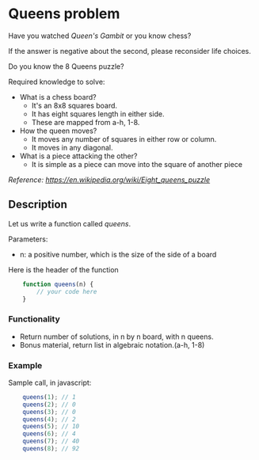 # Queens problem

Have you watched *Queen's Gambit* or you know chess?

If the answer is negative about the second, please reconsider life choices.

Do you know the 8 Queens puzzle?

Required knowledge to solve:
- What is a chess board?
  + It's an 8x8 squares board.
  + It has eight squares length in either side.
  + These are mapped from a-h, 1-8.
- How the queen moves?
  + It moves any number of squares in either row or column.
  + It moves in any diagonal.
- What is a piece attacking the other?
    + It is simple as a piece can move into the square of another piece

*Reference: <https://en.wikipedia.org/wiki/Eight_queens_puzzle>*

## Description

Let us write a function called *queens*.

Parameters:
- n: a positive number, which is the size of the side of a board

Here is the header of the function
```javascript
    function queens(n) {
        // your code here
    }
```

### Functionality

- Return number of solutions, in n by n board, with n queens.
- Bonus material, return list in algebraic notation.(a-h, 1-8)

### Example

Sample call, in javascript:

```javascript
    queens(1); // 1
    queens(2); // 0
    queens(3); // 0
    queens(4); // 2
    queens(5); // 10
    queens(6); // 4
    queens(7); // 40
    queens(8); // 92
```
